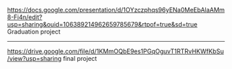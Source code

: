 https://docs.google.com/presentation/d/1OYzczphqs96yENa0MeEbAlaAMm8-Fi4n/edit?usp=sharing&ouid=106389214962659785679&rtpof=true&sd=true   
Graduation project 
*************************************

https://drive.google.com/file/d/1KMmOQbE9es1PGqOguvT1RTRvHKWfKbSu/view?usp=sharing
final project 
